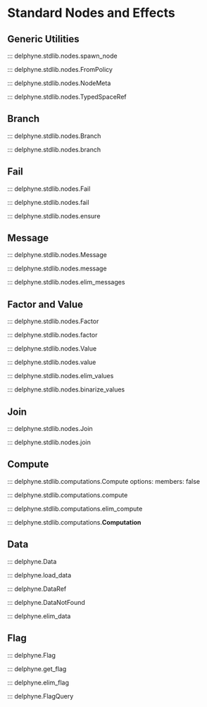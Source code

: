 # Standard Nodes and Effects

## Generic Utilities

::: delphyne.stdlib.nodes.spawn_node

::: delphyne.stdlib.nodes.FromPolicy

::: delphyne.stdlib.nodes.NodeMeta

::: delphyne.stdlib.nodes.TypedSpaceRef

## Branch

::: delphyne.stdlib.nodes.Branch

::: delphyne.stdlib.nodes.branch

## Fail

::: delphyne.stdlib.nodes.Fail

::: delphyne.stdlib.nodes.fail

::: delphyne.stdlib.nodes.ensure

## Message

::: delphyne.stdlib.nodes.Message

::: delphyne.stdlib.nodes.message

::: delphyne.stdlib.nodes.elim_messages

## Factor and Value

::: delphyne.stdlib.nodes.Factor

::: delphyne.stdlib.nodes.factor

::: delphyne.stdlib.nodes.Value

::: delphyne.stdlib.nodes.value

::: delphyne.stdlib.nodes.elim_values

::: delphyne.stdlib.nodes.binarize_values

## Join

::: delphyne.stdlib.nodes.Join

::: delphyne.stdlib.nodes.join

## Compute

::: delphyne.stdlib.computations.Compute
    options:
      members: false

::: delphyne.stdlib.computations.compute

::: delphyne.stdlib.computations.elim_compute

::: delphyne.stdlib.computations.__Computation__

## Data

::: delphyne.Data

::: delphyne.load_data

::: delphyne.DataRef

::: delphyne.DataNotFound

::: delphyne.elim_data

## Flag

::: delphyne.Flag

::: delphyne.get_flag

::: delphyne.elim_flag

::: delphyne.FlagQuery

